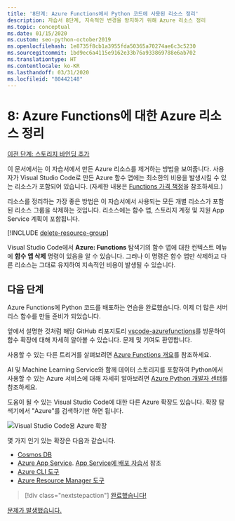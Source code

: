 ```yaml
---
title: '8단계: Azure Functions에서 Python 코드에 사용된 리소스 정리'
description: 자습서 8단계, 지속적인 변경을 방지하기 위해 Azure 리소스 정리
ms.topic: conceptual
ms.date: 01/15/2020
ms.custom: seo-python-october2019
ms.openlocfilehash: 1e8735f8cb1a3955fda50365a70274ae6c3c5230
ms.sourcegitcommit: 1bd9ec6a4115e9162e33b76a933869788e6ab702
ms.translationtype: HT
ms.contentlocale: ko-KR
ms.lasthandoff: 03/31/2020
ms.locfileid: "80442148"
---
```

# <a name="8-clean-up-azure-resources-for-azure-functions"></a>8: Azure Functions에 대한 Azure 리소스 정리

[이전 단계: 스토리지 바인딩 추가](tutorial-vs-code-serverless-python-07.md)

이 문서에서는 이 자습서에서 만든 Azure 리소스를 제거하는 방법을 보여줍니다. 사용자가 Visual Studio Code로 만든 Azure 함수 앱에는 최소한의 비용을 발생시킬 수 있는 리소스가 포함되어 있습니다. (자세한 내용은 [Functions 가격 책정](https://azure.microsoft.com/pricing/details/functions/)을 참조하세요.)

리소스를 정리하는 가장 좋은 방법은 이 자습서에서 사용되는 모든 개별 리소스가 포함된 리소스 그룹을 삭제하는 것입니다. 리소스에는 함수 앱, 스토리지 계정 및 지원 App Service 계획이 포함됩니다.

[!INCLUDE [delete-resource-group](includes/delete-resource-group.md)]

Visual Studio Code에서 **Azure: Functions** 탐색기의 함수 앱에 대한 컨텍스트 메뉴에 **함수 앱 삭제** 명령이 있음을 알 수 있습니다. 그러나 이 명령은 함수 앱만 삭제하고 다른 리소스는 그대로 유지하여 지속적인 비용이 발생될 수 있습니다.

## <a name="next-steps"></a>다음 단계

Azure Functions에 Python 코드를 배포하는 연습을 완료했습니다. 이제 더 많은 서버리스 함수를 만들 준비가 되었습니다.

앞에서 설명한 것처럼 해당 GitHub 리포지토리 [vscode-azurefunctions](https://github.com/Microsoft/vscode-azurefunctions)를 방문하여 함수 확장에 대해 자세히 알아볼 수 있습니다. 문제 및 기여도 환영합니다.

사용할 수 있는 다른 트리거를 살펴보려면 [Azure Functions 개요](/azure/azure-functions/functions-overview)를 참조하세요.

AI 및 Machine Learning Service와 함께 데이터 스토리지를 포함하여 Python에서 사용할 수 있는 Azure 서비스에 대해 자세히 알아보려면 [Azure Python 개발자 센터](/azure/python/?view=azure-python)를 참조하세요.

도움이 될 수 있는 Visual Studio Code에 대한 다른 Azure 확장도 있습니다. 확장 탐색기에서 "Azure"를 검색하기만 하면 됩니다.

![Visual Studio Code용 Azure 확장](media/tutorial-vs-code-serverless-python/azure-extensions-for-visual-studio-code.png)

몇 가지 인기 있는 확장은 다음과 같습니다.

- [Cosmos DB](https://marketplace.visualstudio.com/items?itemName=ms-azuretools.vscode-cosmosdb)
- [Azure App Service](https://marketplace.visualstudio.com/items?itemName=ms-azuretools.vscode-azureappservice). [App Service에 배포 자습서](tutorial-deploy-app-service-on-linux-01.md) 참조
- [Azure CLI 도구](https://marketplace.visualstudio.com/items?itemName=ms-vscode.azurecli)
- [Azure Resource Manager 도구](https://marketplace.visualstudio.com/items?itemName=msazurermtools.azurerm-vscode-tools)

> [!div class="nextstepaction"]
> [완료했습니다!](https://docs.microsoft.com/python/azure/?view=azure-python)

[문제가 발생했습니다.](https://www.research.net/r/PWZWZ52?tutorial=vscode-functions-python&step=08-clean-up-resources)
